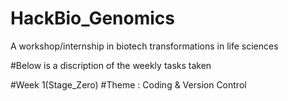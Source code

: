 # HackBio_Genomics
A workshop/internship in biotech transformations in life sciences

#Below is a discription of the weekly tasks taken

#Week 1(Stage_Zero)
#Theme : Coding & Version Control

